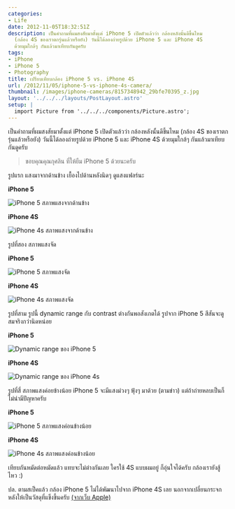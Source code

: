 ```yaml
---
categories:
- Life
date: 2012-11-05T18:32:51Z
description: เป็นคำถามที่ผมสงสัยมาตั้งแต่ iPhone 5 เปิดตัวแล้วว่า กล้องหลังนั้นดีขึ้นไหม
  (กล้อง 4S ของเราตกรุ่นแล้วหรือยัง) วันนี้ได้ลองถ่ายรูปด้วย iPhone 5 และ iPhone 4S
  ด้วยมุมใกล้ๆ กันแล้วมาเทียบกันดูครับ
tags:
- iPhone
- iPhone 5
- Photography
title: เปรียบเทียบกล้อง iPhone 5 vs. iPhone 4S
url: /2012/11/05/iphone-5-vs-iphone-4s-camera/
thumbnail: /images/iphone-cameras/8157348942_29bfe70395_z.jpg
layout: '../../../layouts/PostLayout.astro'
setup: |
  import Picture from '../../../components/Picture.astro';
---
```


เป็นคำถามที่ผมสงสัยมาตั้งแต่ iPhone 5 เปิดตัวแล้วว่า กล้องหลังนั้นดีขึ้นไหม (กล้อง 4S ของเราตกรุ่นแล้วหรือยัง) วันนี้ได้ลองถ่ายรูปด้วย iPhone 5 และ iPhone 4S ด้วยมุมใกล้ๆ กันแล้วมาเทียบกันดูครับ

> ขอบคุณคุณกุศลิน ที่ให้ยืม iPhone 5 ด้วยนะครับ

รูปแรก แสงมาจากด้านข้าง เยื้องไปด้านหลังนิดๆ ดูแสงแฟลร์นะ

**iPhone 5**

![iPhone 5 สภาพแสงจากด้านข้าง](/images/iphone-cameras/8157348942_29bfe70395_z.jpg)

**iPhone 4S**

![iPhone 4s สภาพแสงจากด้านข้าง](/images/iphone-cameras/8157314229_6239a5b7a4_z.jpg)

รูปที่สอง สภาพแสงจัด

**iPhone 5**

![iPhone 5 สภาพแสงจัด](/images/iphone-cameras/8157316101_358e9092f0_z.jpg)

**iPhone 4S**

![iPhone 4s สภาพแสงจัด](/images/iphone-cameras/8157350788_31323a7ff7_z.jpg)

รูปที่สาม รูปนี้ dynamic range กับ contrast ต่างกันพอสังเกตได้ รูปจาก iPhone 5 สีสันจะดูสมจริงกว่านิดหน่อย

**iPhone 5**

![Dynamic range ของ iPhone 5](/images/iphone-cameras/8157351876_4c35bcda19_z.jpg)

**iPhone 4S**

![Dynamic range ของ iPhone 4s](/images/iphone-cameras/8157353070_62fb6db7a4_z.jpg)

รูปที่สี่ สภาพแสงค่อยข้างน้อย iPhone 5 จะมีแสงม่วงๆ ฟุ้งๆ มาด้วย (ตามข่าว) แต่ถ้าถ่ายหลบเป็นก็ไม่น่ามีปัญหาครับ

**iPhone 5**

![iPhone 5 สภาพแสงค่อนข้างน้อย](/images/iphone-cameras/8157320123_32343da4a5_z.jpg)

**iPhone 4S**

![iPhone 4s สภาพแสงค่อนข้างน้อย](/images/iphone-cameras/8157354836_111a2b3338_z.jpg)

เทียบกันหมัดต่อหมัดแล้ว แทบจะไม่ต่างกันเลย ใครใช้ 4S แบบผมอยู่ ก็อุ่นใจได้ครับ กล้องเรายังสู้ไหว :)

ปล. ตามสเป็คแล้ว กล้อง iPhone 5 ไม่ได้พัฒนาไปจาก iPhone 4S เลย นอกจากเปลี่ยนกระจกหลังให้เป็นวัสดุที่แข็งขึ้นครับ [(จากเว็บ Apple)](https://www.apple.com/pr/library/2012/09/12Apple-Introduces-iPhone-5.html)
